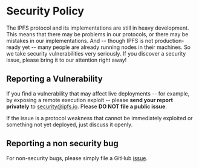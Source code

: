 # Security Policy

The IPFS protocol and its implementations are still in heavy development. This
means that there may be problems in our protocols, or there may be mistakes in
our implementations. And -- though IPFS is not production-ready yet -- many
people are already running nodes in their machines. So we take security
vulnerabilities very seriously. If you discover a security issue, please bring
it to our attention right away!

## Reporting a Vulnerability

If you find a vulnerability that may affect live deployments -- for example, by
exposing a remote execution exploit -- please **send your report privately** to
security@ipfs.io. Please **DO NOT file a public issue**.

If the issue is a protocol weakness that cannot be immediately exploited or
something not yet deployed, just discuss it openly.

## Reporting a non security bug

For non-security bugs, please simply file a GitHub [issue](https://github.com/ipfs/go-ipfs/issues/new/choose).
